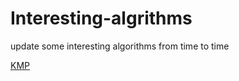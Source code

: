 # Interesting-algrithms
update some interesting algorithms from time to time

[KMP](https://github.com/yzzyq/Interesting-algorithms/tree/main/KMP)
